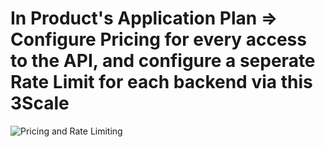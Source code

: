 # In Product's Application Plan => Configure Pricing for every access to the API, and configure a seperate Rate Limit for each backend via this 3Scale
![Pricing and Rate Limiting](https://user-images.githubusercontent.com/60185557/163970405-b9acbbfc-4ee1-4459-80d0-bca6c30adb71.gif)
